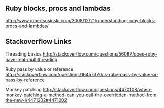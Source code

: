 Ruby blocks, procs and lambdas
------------------------------
http://www.robertsosinski.com/2008/12/21/understanding-ruby-blocks-procs-and-lambdas/


Stackoverflow Links
-------------------
Threading basics
http://stackoverflow.com/questions/56087/does-ruby-have-real-multithreading

Ruby pass by value or reference
http://stackoverflow.com/questions/16457370/is-ruby-pass-by-value-or-pass-by-reference

Monkey patching
http://stackoverflow.com/questions/4470108/when-monkey-patching-a-method-can-you-call-the-overridden-method-from-the-new-i/4471202#4471202
